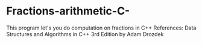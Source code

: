 # Fractions-arithmetic-C-
This program let's you do computation on fractions in C++
References: Data Structures and Algorithms in C++ 3rd Edition by Adam Drozdek 
